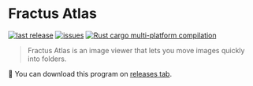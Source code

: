 <!-- @format -->

# Fractus Atlas

[![last release](https://img.shields.io/github/v/release/Jimskapt/fractus-atlas?color=blue)](https://github.com/Jimskapt/fractus-atlas/releases)
[![issues](https://img.shields.io/github/issues-raw/Jimskapt/fractus-atlas?color=blue)](https://github.com/Jimskapt/fractus-atlas/issues)
[![Rust cargo multi-platform compilation](https://github.com/Jimskapt/fractus-atlas/workflows/Rust%20cargo%20multi-platform%20compilation/badge.svg)](https://github.com/Jimskapt/fractus-atlas/actions/)

> Fractus Atlas is an image viewer that lets you move images quickly into folders.

💾 You can download this program on [releases tab](https://github.com/Jimskapt/fractus-atlas/releases).
